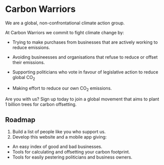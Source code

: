 
# Carbon Warriors

We are a global, non-confrontational climate action group.

<section src='/template-signup.html'></section>

At Carbon Warriors we commit to fight climate change by:

 - Trying to make purchases from businesses that are actively working to reduce emissions.

 - Avoiding busineesses and organisations that refuse to reduce or offset their emissions.

 - Supporting politicians who vote in favour of legislative action to reduce global CO<sub>2</sub>

 - Making effort to reduce our own CO<sub>2</sub> emissions.

 Are you with us? Sign up today to join a global movement that aims to plant 1 billion trees for carbon offsetting.

 ## Roadmap

 1. Build a list of people like you who support us.
 2. Develop this website and a mobile app giving: 
  - An easy index of good and bad businesses.
  - Tools for calculating and offsetting your carbon footprint.
  - Tools for easily pestering politicians and business owners.

<section src='/template-signup.html'></section>

<script>email('carbonwarriors','outlook.com')</script>
